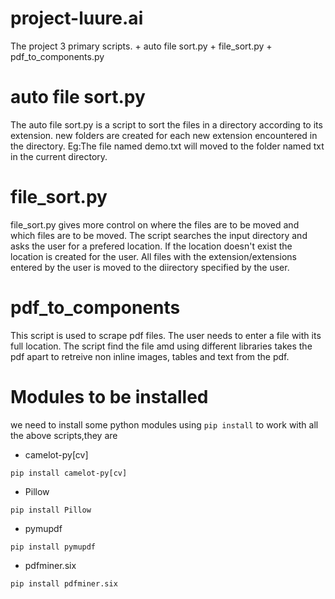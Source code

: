 # project-luure.ai
The project 3 primary scripts.
        + auto file sort.py
        + file_sort.py
        + pdf_to_components.py
# auto file sort.py
The auto file sort.py is a script to sort the files in a directory according to its extension. new folders are created for each new extension encountered in the directory.
Eg:The file named demo.txt will moved to the folder named txt in the current directory.
# file_sort.py
file_sort.py gives more control on where the files are to be moved and which files are to be moved. The script searches the input directory and asks the user for a prefered location. If the location doesn't exist the location is created for the user. All files with the extension/extensions entered by the user is moved to the diirectory specified by the user.
# pdf_to_components
This script is used to scrape pdf files. The user needs to enter a file with its full location. The script find the file amd using different libraries takes the pdf apart to retreive non inline images, tables and text from the pdf.
# Modules to be installed 
we need to install some python modules  using `pip install` to work with all the above scripts,they are
* camelot-py[cv]
```
pip install camelot-py[cv]
```
* Pillow
```
pip install Pillow
```
* pymupdf
```
pip install pymupdf
```
* pdfminer.six
```
pip install pdfminer.six
```

